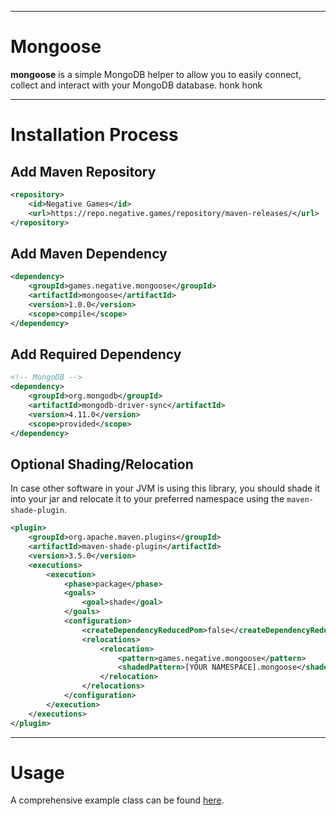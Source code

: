 ***
# Mongoose
**mongoose** is a simple MongoDB helper to allow you to easily connect, collect and interact with your MongoDB database. honk honk
***
# Installation Process
## Add Maven Repository
```xml
<repository>
    <id>Negative Games</id>
    <url>https://repo.negative.games/repository/maven-releases/</url>
</repository>
```

## Add Maven Dependency
```xml
<dependency>
    <groupId>games.negative.mongoose</groupId>
    <artifactId>mongoose</artifactId>
    <version>1.0.0</version>
    <scope>compile</scope>
</dependency>
```

## Add Required Dependency
```xml
<!-- MongoDB -->
<dependency>
    <groupId>org.mongodb</groupId>
    <artifactId>mongodb-driver-sync</artifactId>
    <version>4.11.0</version>
    <scope>provided</scope>
</dependency>
```

## Optional Shading/Relocation
In case other software in your JVM is using this library,
you should shade it into your jar and relocate it to your preferred namespace using the `maven-shade-plugin`.
```xml 
<plugin>
    <groupId>org.apache.maven.plugins</groupId>
    <artifactId>maven-shade-plugin</artifactId>
    <version>3.5.0</version>
    <executions>
        <execution>
            <phase>package</phase>
            <goals>
                <goal>shade</goal>
            </goals>
            <configuration>
                <createDependencyReducedPom>false</createDependencyReducedPom>
                <relocations>
                    <relocation>
                        <pattern>games.negative.mongoose</pattern>
                        <shadedPattern>[YOUR NAMESPACE].mongoose</shadedPattern>
                    </relocation>
                </relocations>
            </configuration>
        </execution>
    </executions>
</plugin>
```
***
# Usage
A comprehensive example class can be found [here](https://github.com/Negative-Games/mongoose/blob/main/src/main/java/games/negative/mongoose/example/Example.java).

